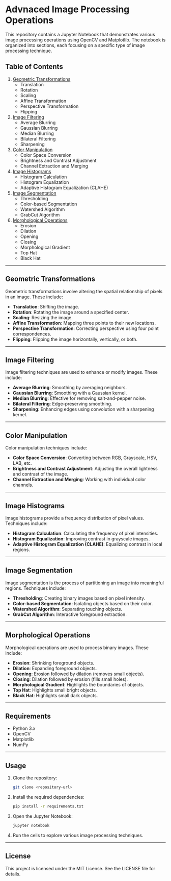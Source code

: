 # Advnaced Image Processing Operations

This repository contains a Jupyter Notebook that demonstrates various image processing operations using OpenCV and Matplotlib. The notebook is organized into sections, each focusing on a specific type of image processing technique.

## Table of Contents

1. [Geometric Transformations](#geometric-transformations)
    - Translation
    - Rotation
    - Scaling
    - Affine Transformation
    - Perspective Transformation
    - Flipping
2. [Image Filtering](#image-filtering)
    - Average Blurring
    - Gaussian Blurring
    - Median Blurring
    - Bilateral Filtering
    - Sharpening
3. [Color Manipulation](#color-manipulation)
    - Color Space Conversion
    - Brightness and Contrast Adjustment
    - Channel Extraction and Merging
4. [Image Histograms](#image-histograms)
    - Histogram Calculation
    - Histogram Equalization
    - Adaptive Histogram Equalization (CLAHE)
5. [Image Segmentation](#image-segmentation)
    - Thresholding
    - Color-based Segmentation
    - Watershed Algorithm
    - GrabCut Algorithm
6. [Morphological Operations](#morphological-operations)
    - Erosion
    - Dilation
    - Opening
    - Closing
    - Morphological Gradient
    - Top Hat
    - Black Hat

---

## Geometric Transformations

Geometric transformations involve altering the spatial relationship of pixels in an image. These include:
- **Translation**: Shifting the image.
- **Rotation**: Rotating the image around a specified center.
- **Scaling**: Resizing the image.
- **Affine Transformation**: Mapping three points to their new locations.
- **Perspective Transformation**: Correcting perspective using four point correspondences.
- **Flipping**: Flipping the image horizontally, vertically, or both.

---

## Image Filtering

Image filtering techniques are used to enhance or modify images. These include:
- **Average Blurring**: Smoothing by averaging neighbors.
- **Gaussian Blurring**: Smoothing with a Gaussian kernel.
- **Median Blurring**: Effective for removing salt-and-pepper noise.
- **Bilateral Filtering**: Edge-preserving smoothing.
- **Sharpening**: Enhancing edges using convolution with a sharpening kernel.

---

## Color Manipulation

Color manipulation techniques include:
- **Color Space Conversion**: Converting between RGB, Grayscale, HSV, LAB, etc.
- **Brightness and Contrast Adjustment**: Adjusting the overall lightness and contrast of the image.
- **Channel Extraction and Merging**: Working with individual color channels.

---

## Image Histograms

Image histograms provide a frequency distribution of pixel values. Techniques include:
- **Histogram Calculation**: Calculating the frequency of pixel intensities.
- **Histogram Equalization**: Improving contrast in grayscale images.
- **Adaptive Histogram Equalization (CLAHE)**: Equalizing contrast in local regions.

---

## Image Segmentation

Image segmentation is the process of partitioning an image into meaningful regions. Techniques include:
- **Thresholding**: Creating binary images based on pixel intensity.
- **Color-based Segmentation**: Isolating objects based on their color.
- **Watershed Algorithm**: Separating touching objects.
- **GrabCut Algorithm**: Interactive foreground extraction.

---

## Morphological Operations

Morphological operations are used to process binary images. These include:
- **Erosion**: Shrinking foreground objects.
- **Dilation**: Expanding foreground objects.
- **Opening**: Erosion followed by dilation (removes small objects).
- **Closing**: Dilation followed by erosion (fills small holes).
- **Morphological Gradient**: Highlights the boundaries of objects.
- **Top Hat**: Highlights small bright objects.
- **Black Hat**: Highlights small dark objects.

---

## Requirements

- Python 3.x
- OpenCV
- Matplotlib
- NumPy

---

## Usage

1. Clone the repository:
   ```bash
   git clone <repository-url>
   ```
2. Install the required dependencies:
   ```bash
   pip install -r requirements.txt
   ```
3. Open the Jupyter Notebook:
   ```bash
   jupyter notebook
   ```
4. Run the cells to explore various image processing techniques.

---

## License

This project is licensed under the MIT License. See the LICENSE file for details.